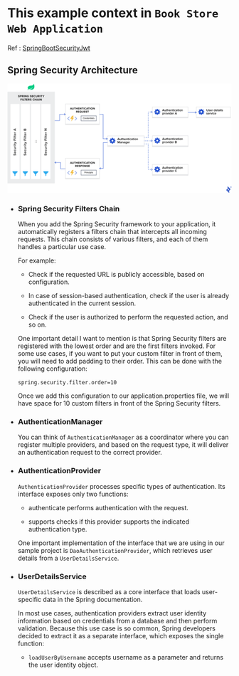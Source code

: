 # This example context in `Book Store Web Application`

Ref : [SpringBootSecurityJwt](https://www.toptal.com/spring/spring-security-tutorial)

## Spring Security Architecture

![](assets/SpringSecurityArchitecture.png)

- ### Spring Security Filters Chain

  When you add the Spring Security framework to your application, it automatically registers a filters chain that intercepts all incoming requests. This chain consists of various filters, and each of them handles a particular use case.

  For example:

  - Check if the requested URL is publicly accessible, based on configuration.

  - In case of session-based authentication, check if the user is already authenticated in the current session.

  - Check if the user is authorized to perform the requested action, and so on.

  One important detail I want to mention is that Spring Security filters are registered with the lowest order and are the first filters invoked. For some use cases, if you want to put your custom filter in front of them, you will need to add padding to their order. This can be done with the following configuration:

  ```properties
  spring.security.filter.order=10
  ```

  Once we add this configuration to our application.properties file, we will have space for 10 custom filters in front of the Spring Security filters.

- ### AuthenticationManager

  You can think of `AuthenticationManager` as a coordinator where you can register multiple providers, and based on the request type, it will deliver an authentication request to the correct provider.

- ### AuthenticationProvider

  `AuthenticationProvider` processes specific types of authentication. Its interface exposes only two functions:

  - authenticate performs authentication with the request.

  - supports checks if this provider supports the indicated authentication type.

  One important implementation of the interface that we are using in our sample project is `DaoAuthenticationProvider`, which retrieves user details from a `UserDetailsService`.

- ### UserDetailsService

  `UserDetailsService` is described as a core interface that loads user-specific data in the Spring documentation.

  In most use cases, authentication providers extract user identity information based on credentials from a database and then perform validation. Because this use case is so common, Spring developers decided to extract it as a separate interface, which exposes the single function:

  - `loadUserByUsername` accepts username as a parameter and returns the user identity object.
